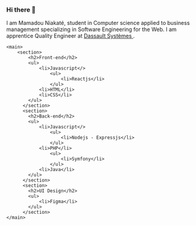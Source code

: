 ### Hi there 👋
I am Mamadou Niakaté, student in Computer science applied to business management specializing in Software Engineering for the Web. I am apprentice Quality Engineer at <a href="https://www.3ds.com/" target="_blank">
    Dassault Systèmes
  </a>.

    <main>
        <section>
            <h2>Front-end</h2>
            <ul>
                <li>Javascript</>
                    <ul>
                        <li>Reactjs</li>
                    </ul>
                <li>HTML</li>
                <li>CSS</li>
            </ul>
          </section>
          <section>
            <h2>Back-end</h2>
            <ul>
                <li>Javascript</>
                    <ul>
                        <li>Nodejs - Expressjs</li>
                    </ul>
                <li>PHP</li>
                    <ul>
                        <li>Symfony</li>
                    </ul>
                <li>Java</li>
            </ul>
          </section>
          <section>
            <h2>UI Design</h2>
            <ul>
                <li>Figma</li>
            </ul>
          </section>
    </main>
<!--
**mamadou-niakate/mamadou-niakate** is a ✨ _special_ ✨ repository because its `README.md` (this file) appears on your GitHub profile.

Here are some ideas to get you started:

- 🔭 I’m currently working on ...
- 🌱 I’m currently learning ...
- 👯 I’m looking to collaborate on ...
- 🤔 I’m looking for help with ...
- 💬 Ask me about ...
- 📫 How to reach me: ...
- 😄 Pronouns: ...
- ⚡ Fun fact: ...
-->
